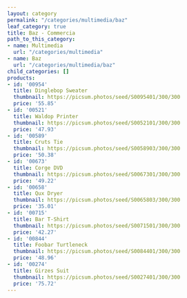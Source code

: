 ```yaml
---
layout: category
permalink: "/categories/multimedia/baz"
leaf_category: true
title: Baz - Commercia
path_to_this_category:
- name: Multimedia
  url: "/categories/multimedia"
- name: Baz
  url: "/categories/multimedia/baz"
child_categories: []
products:
- id: '00954'
  title: Dinglebop Sweater
  thumbnail: https://picsum.photos/seed/S0095401/300/300
  price: '55.85'
- id: '00521'
  title: Waldop Printer
  thumbnail: https://picsum.photos/seed/S0052101/300/300
  price: '47.93'
- id: '00589'
  title: Cruts Tie
  thumbnail: https://picsum.photos/seed/S0058903/300/300
  price: '50.38'
- id: '00673'
  title: Corge DVD
  thumbnail: https://picsum.photos/seed/S0067301/300/300
  price: '49.22'
- id: '00658'
  title: Qux Dryer
  thumbnail: https://picsum.photos/seed/S0065803/300/300
  price: '35.01'
- id: '00715'
  title: Bar T-Shirt
  thumbnail: https://picsum.photos/seed/S0071501/300/300
  price: '42.27'
- id: '00844'
  title: Foobar Turtleneck
  thumbnail: https://picsum.photos/seed/S0084401/300/300
  price: '48.96'
- id: '00274'
  title: Girzes Suit
  thumbnail: https://picsum.photos/seed/S0027401/300/300
  price: '75.72'
---
```


